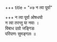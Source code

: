 +++
title = "०७ न त्वा पूर्वा"

+++
न त्वा पूर्वा ओषधयो  
न त्वा तरन्तु या नवाः ।  
विबाध उग्रो जङ्गिडः  
परिपाणः सुमङ्गलः ॥